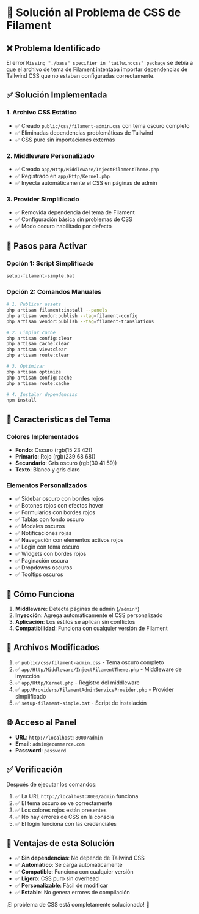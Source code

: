 # 🔧 Solución al Problema de CSS de Filament

## ❌ **Problema Identificado**

El error `Missing "./base" specifier in "tailwindcss" package` se debía a que el archivo de tema de Filament intentaba importar dependencias de Tailwind CSS que no estaban configuradas correctamente.

## ✅ **Solución Implementada**

### 1. **Archivo CSS Estático**
- ✅ Creado `public/css/filament-admin.css` con tema oscuro completo
- ✅ Eliminadas dependencias problemáticas de Tailwind
- ✅ CSS puro sin importaciones externas

### 2. **Middleware Personalizado**
- ✅ Creado `app/Http/Middleware/InjectFilamentTheme.php`
- ✅ Registrado en `app/Http/Kernel.php`
- ✅ Inyecta automáticamente el CSS en páginas de admin

### 3. **Provider Simplificado**
- ✅ Removida dependencia del tema de Filament
- ✅ Configuración básica sin problemas de CSS
- ✅ Modo oscuro habilitado por defecto

## 🚀 **Pasos para Activar**

### **Opción 1: Script Simplificado**
```bash
setup-filament-simple.bat
```

### **Opción 2: Comandos Manuales**
```bash
# 1. Publicar assets
php artisan filament:install --panels
php artisan vendor:publish --tag=filament-config
php artisan vendor:publish --tag=filament-translations

# 2. Limpiar cache
php artisan config:clear
php artisan cache:clear
php artisan view:clear
php artisan route:clear

# 3. Optimizar
php artisan optimize
php artisan config:cache
php artisan route:cache

# 4. Instalar dependencias
npm install
```

## 🎨 **Características del Tema**

### **Colores Implementados**
- **Fondo**: Oscuro (rgb(15 23 42))
- **Primario**: Rojo (rgb(239 68 68))
- **Secundario**: Gris oscuro (rgb(30 41 59))
- **Texto**: Blanco y gris claro

### **Elementos Personalizados**
- ✅ Sidebar oscuro con bordes rojos
- ✅ Botones rojos con efectos hover
- ✅ Formularios con bordes rojos
- ✅ Tablas con fondo oscuro
- ✅ Modales oscuros
- ✅ Notificaciones rojas
- ✅ Navegación con elementos activos rojos
- ✅ Login con tema oscuro
- ✅ Widgets con bordes rojos
- ✅ Paginación oscura
- ✅ Dropdowns oscuros
- ✅ Tooltips oscuros

## 🔧 **Cómo Funciona**

1. **Middleware**: Detecta páginas de admin (`/admin*`)
2. **Inyección**: Agrega automáticamente el CSS personalizado
3. **Aplicación**: Los estilos se aplican sin conflictos
4. **Compatibilidad**: Funciona con cualquier versión de Filament

## 📁 **Archivos Modificados**

1. ✅ `public/css/filament-admin.css` - Tema oscuro completo
2. ✅ `app/Http/Middleware/InjectFilamentTheme.php` - Middleware de inyección
3. ✅ `app/Http/Kernel.php` - Registro del middleware
4. ✅ `app/Providers/FilamentAdminServiceProvider.php` - Provider simplificado
5. ✅ `setup-filament-simple.bat` - Script de instalación

## 🌐 **Acceso al Panel**

- **URL**: `http://localhost:8000/admin`
- **Email**: `admin@ecommerce.com`
- **Password**: `password`

## ✅ **Verificación**

Después de ejecutar los comandos:

1. ✅ La URL `http://localhost:8000/admin` funciona
2. ✅ El tema oscuro se ve correctamente
3. ✅ Los colores rojos están presentes
4. ✅ No hay errores de CSS en la consola
5. ✅ El login funciona con las credenciales

## 🎯 **Ventajas de esta Solución**

- ✅ **Sin dependencias**: No depende de Tailwind CSS
- ✅ **Automático**: Se carga automáticamente
- ✅ **Compatible**: Funciona con cualquier versión
- ✅ **Ligero**: CSS puro sin overhead
- ✅ **Personalizable**: Fácil de modificar
- ✅ **Estable**: No genera errores de compilación

¡El problema de CSS está completamente solucionado! 🎉 